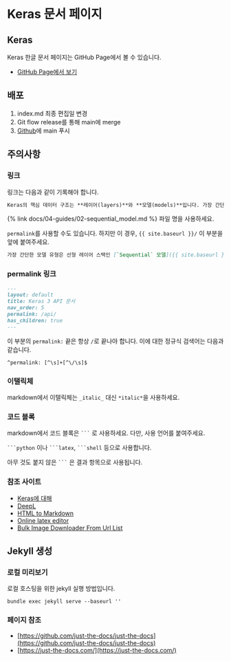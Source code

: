 # Keras 문서 페이지

## Keras

Keras 한글 문서 페이지는 GitHub Page에서 볼 수 있습니다.

* [GitHub Page에서 보기](https://codecompose7.github.io/keras-doc-kr.github.io/)

## 배포

1. index.md 최종 편집일 변경
2. Git flow release를 통해 main에 merge
3. [Github](https://github.com/CodeCompose7/keras-doc-kr.github.io)에 main 푸시

## 주의사항

### 링크

링크는 다음과 같이 기록해야 합니다.

```markdown
Keras의 핵심 데이터 구조는 **레이어(layers)**와 **모델(models)**입니다. 가장 간단한 모델 유형은 선형 레이어 스택인 [`Sequential` 모델]({% link docs/04-guides/02-sequential_model.md %})입니다.
```

{% link docs/04-guides/02-sequential_model.md %} 파일 명을 사용하세요.

`permalink`를 사용할 수도 있습니다. 하지만 이 경우, `{{ site.baseurl }}/` 이 부분을 앞에 붙여주세요.

```markdown
가장 간단한 모델 유형은 선형 레이어 스택인 [`Sequential` 모델]({{ site.baseurl }}/guides/sequential_model/)입니다.
```

### permalink 링크

```markdown
---
layout: default
title: Keras 3 API 문서
nav_order: 5
permalink: /api/
has_children: true
---
```

이 부분의 `permalink:` 끝은 항상 `/`로 끝나야 합니다. 이에 대한 정규식 검색어는 다음과 같습니다.

```
^permalink: [^\s]+[^\/\s]$
```

### 이탤릭체

markdown에서 이탤릭체는 `_italic_` 대신 `*italic*`을 사용하세요.

### 코드 블록

markdown에서 코드 블록은 ` ``` ` 로 사용하세요. 다만, 사용 언어를 붙여주세요.

` ```python ` 이나 ` ```latex `, ` ```shell ` 등으로 사용합니다.

아무 것도 붙지 않은 ` ``` ` 은 결과 항목으로 사용됩니다.

### 참조 사이트

* [Keras에 대해](https://keras.io/about/)
* [DeepL](https://www.deepl.com/)
* [HTML to Markdown](https://codebeautify.org/html-to-markdown)
* [Online latex editor](https://latexeditor.lagrida.com/)
* [Bulk Image Downloader From Url List](https://chromewebstore.google.com/detail/kekkjfalendfifgchoceceoahjnejmgf?hl=en-GB)

## Jekyll 생성

### 로컬 미리보기

로컬 호스팅을 위한 jekyll 실행 방법입니다.

```shell
bundle exec jekyll serve --baseurl ''
```

### 페이지 참조

* [https://github.com/just-the-docs/just-the-docs](https://github.com/just-the-docs/just-the-docs)
* [https://just-the-docs.com/](https://just-the-docs.com/)
